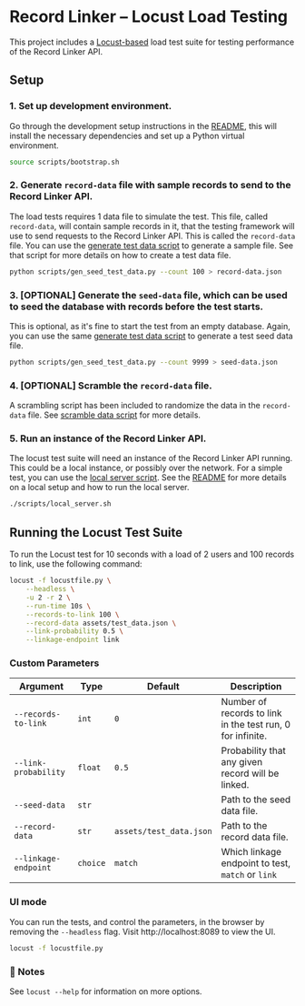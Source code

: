 # Record Linker – Locust Load Testing

This project includes a [Locust-based](https://locust.io/) load test suite for testing
performance of the Record Linker API.

## Setup

### 1. Set up development environment. 

Go through the development setup instructions in the [README](../README.md), this will install the necessary dependencies and set up a Python virtual environment.
```sh
source scripts/bootstrap.sh
```

### 2. Generate `record-data` file with sample records to send to the Record Linker API.

The load tests requires 1 data file to simulate the test.  This file, called `record-data`, will contain  sample records in it, 
    that the testing framework will use to send requests to the Record Linker API.
This is called the `record-data` file.  You can use the [generate test data script](../scripts/gen_seed_test_data.py) to generate a sample file.  See that script for more details on how to create a test data file.
```sh
python scripts/gen_seed_test_data.py --count 100 > record-data.json
```

### 3. [OPTIONAL] Generate the `seed-data` file, which can be used to seed the database with records before the test starts.

This is optional, as it's fine to start the test from an empty database.  Again, you can use the same [generate test data script](../scripts/gen_seed_test_data.py) to generate a test seed data file.
```sh
python scripts/gen_seed_test_data.py --count 9999 > seed-data.json
```

### 4. [OPTIONAL] Scramble the `record-data` file.

A scrambling script has been included to randomize the data in the `record-data` file. See
[scramble data script](scripts/scramble_data.py) for more details.

### 5. Run an instance of the Record Linker API.

The locust test suite will need an instance of the Record Linker API running.  This could be a local instance, or possibly over the network.  For a simple test, you can use the [local server script](../scripts/local_server.sh). See the [README](../README.md) for more details on a local setup and how to run the local server.
```sh
./scripts/local_server.sh
```

## Running the Locust Test Suite

To run the Locust test for 10 seconds with a load of 2 users and 100 records to link, use the following command:

```bash
locust -f locustfile.py \
    --headless \
    -u 2 -r 2 \
    --run-time 10s \
    --records-to-link 100 \
    --record-data assets/test_data.json \
    --link-probability 0.5 \
    --linkage-endpoint link
```

### Custom Parameters

| Argument             | Type     | Default                 | Description                                         |
|----------------------|----------|-------------------------|-----------------------------------------------------|
| `--records-to-link`  | `int`    | `0`                     | Number of records to link in the test run, 0 for infinite. |
| `--link-probability` | `float`  | `0.5`                   | Probability that any given record will be linked.  |
| `--seed-data`        | `str`    | ` `                     | Path to the seed data file.                        |
| `--record-data`      | `str`    | `assets/test_data.json` | Path to the record data file.                      |
| `--linkage-endpoint` | `choice` | `match`                 | Which linkage endpoint to test, `match` or `link`  |

### UI mode

You can run the tests, and control the parameters, in the browser by removing the `--headless` flag.
Visit http://localhost:8089 to view the UI.

```sh
locust -f locustfile.py
```

### 📍 Notes

See `locust --help` for information on more options.
